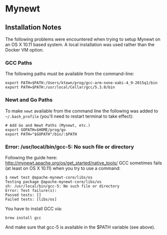 # Mynewt

## Installation Notes

The following problems were encountered when trying to setup Mynewt on an OS X
10.11 based system. A local installation was used rather than the Docker VM
option.

### GCC Paths

The following paths must be available from the command-line:

```
export PATH=$PATH:/Users/ktown/prog/gcc-arm-none-eabi-4_9-2015q1/bin
export PATH=$PATH:/usr/local/Cellar/gcc/5.3.0/bin
```

### Newt and Go Paths

To make `newt` available from the command line the following was added to
`~/.bash_profile` (you'll need to restart terminal to take effect):

```
# Add Go and Newt Paths (Mynewt, etc.)
export GOPATH=$HOME/prog/go
export PATH="$GOPATH"/bin/:$PATH
```

### Error: /usr/local/bin/gcc-5: No such file or directory

Following the guide here: http://mynewt.apache.org/os/get_started/native_tools/
GCC sometimes fails (at least on OS X 10.11) when you try to use a command:

```
$ newt test @apache-mynewt-core/libs/os
Testing package @apache-mynewt-core/libs/os
sh: /usr/local/bin/gcc-5: No such file or directory
Error: Test failure(s):
Passed tests: []
Failed tests: [libs/os]
```

You have to install GCC via:

```
brew install gcc
```

And make sure that gcc-5 is available in the $PATH variable (see above).
